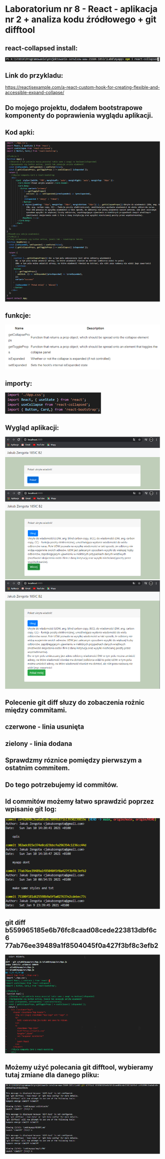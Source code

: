 # Laboratorium nr 8 -  React - aplikacja nr 2 + analiza kodu źródłowego + git difftool

## react-collapsed install:
![](./img/1.PNG)

## Link do przykladu:
https://reactjsexample.com/a-react-custom-hook-for-creating-flexible-and-accessible-expand-collapse/

## Do mojego projektu, dodałem bootstrapowe komponenty do poprawienia wyglądu aplikacji.

## Kod apki:
![](img/10.PNG)


## funkcje:
![](img/2.PNG)

## importy:
![](img/3.PNG)

## Wygląd aplikacji:
![](img/4.PNG)
![](img/5.PNG)
![](img/6.PNG)

## Polecenie git diff słuzy do zobaczenia rożnic między commitami.
## czerwone - linia usunięta
## zielony - linia dodana

## Sprawdzmy róznice pomiędzy pierwszym a ostatnim commitem.
## Do tego potrzebujemy id commitów.

## Id commitów możemy łatwo sprawdzić poprzez wpisanie git log:
![](img/7.PNG)
## git diff b559965185e6b76fc8caad08cede223813dbf6c6 77ab76ee39489a1f8504045f0a427f3bf8c3efb2
![](img/8.PNG)

## Możemy użyć polecania git difftool, wybieramy tutaj zmiane dla danego pliku:
![](img/9.PNG)